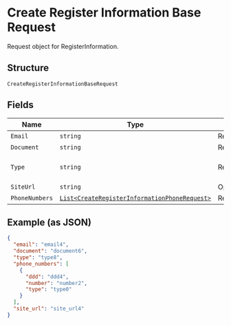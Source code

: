 
# Create Register Information Base Request

Request object for RegisterInformation.

## Structure

`CreateRegisterInformationBaseRequest`

## Fields

| Name | Type | Tags | Description |
|  --- | --- | --- | --- |
| `Email` | `string` | Required | - |
| `Document` | `string` | Required | - |
| `Type` | `string` | Required | "individual" ou "corporation" |
| `SiteUrl` | `string` | Optional | - |
| `PhoneNumbers` | [`List<CreateRegisterInformationPhoneRequest>`](../../doc/models/create-register-information-phone-request.md) | Required | - |

## Example (as JSON)

```json
{
  "email": "email4",
  "document": "document6",
  "type": "type8",
  "phone_numbers": [
    {
      "ddd": "ddd4",
      "number": "number2",
      "type": "type0"
    }
  ],
  "site_url": "site_url4"
}
```

